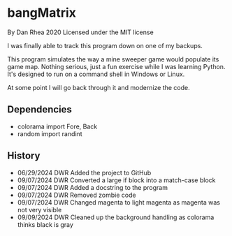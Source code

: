 # bangMatrix

By Dan Rhea 2020 Licensed under the MIT license

I was finally able to track this program down on one of my backups.

This program simulates the way a mine sweeper game would populate
its game map. Nothing serious, just a fun exercise while I was 
learning Python. It's designed to run on a command shell in 
Windows or Linux. 

At some point I will go back through it and modernize the code.

## Dependencies

- colorama import Fore, Back
- random import randint

## History

- 06/29/2024 DWR Added the project to GitHub
- 09/07/2024 DWR Converted a large if block into a match-case block
- 09/07/2024 DWR Added a docstring to the program
- 09/07/2024 DWR Removed zombie code
- 09/07/2024 DWR Changed magenta to light magenta as magenta was not very visible
- 09/09/2024 DWR Cleaned up the background handling as colorama thinks black is gray
